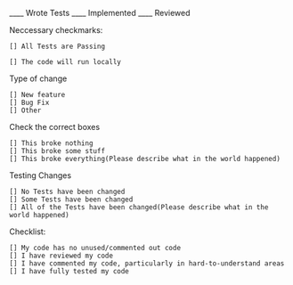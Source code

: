 ____ Wrote Tests ____ Implemented ____ Reviewed

Neccessary checkmarks:

    [] All Tests are Passing

    [] The code will run locally

Type of change

    [] New feature
    [] Bug Fix
    [] Other

Check the correct boxes

    [] This broke nothing
    [] This broke some stuff
    [] This broke everything(Please describe what in the world happened)

Testing Changes

    [] No Tests have been changed
    [] Some Tests have been changed
    [] All of the Tests have been changed(Please describe what in the world happened)

Checklist:

    [] My code has no unused/commented out code
    [] I have reviewed my code
    [] I have commented my code, particularly in hard-to-understand areas
    [] I have fully tested my code
